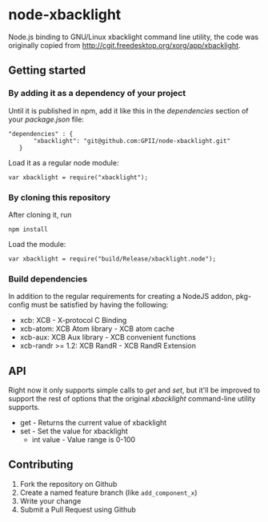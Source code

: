 # node-xbacklight
Node.js binding to GNU/Linux xbacklight command line utility, the code was originally copied from http://cgit.freedesktop.org/xorg/app/xbacklight.

## Getting started

### By adding it as a dependency of your project

Until it is published in npm, add it like this in the _dependencies_ section of your _package.json_ file:

```
"dependencies" : {
       "xbacklight": "git@github.com:GPII/node-xbacklight.git"
   }
```

Load it as a regular node module:

```var xbacklight = require("xbacklight");```

### By cloning this repository

After cloning it, run

```npm install```

Load the module:

```var xbacklight = require("build/Release/xbacklight.node");```

### Build dependencies

In addition to the regular requirements for creating a NodeJS addon, pkg-config must be satisfied by having the following:
* xcb: XCB - X-protocol C Binding
* xcb-atom: XCB Atom library - XCB atom cache
* xcb-aux: XCB Aux library - XCB convenient functions
* xcb-randr >= 1.2: XCB RandR - XCB RandR Extension

## API

Right now it only supports simple calls to _get_ and _set_, but it'll be improved to support the rest of options that the original _xbacklight_ command-line utility supports.

* get - Returns the current value of xbacklight
* set - Set the value for xbacklight
  * int value - Value range is 0-100

## Contributing

1.  Fork the repository on Github
2.  Create a named feature branch (like `add_component_x`)
3.  Write your change
4.  Submit a Pull Request using Github

